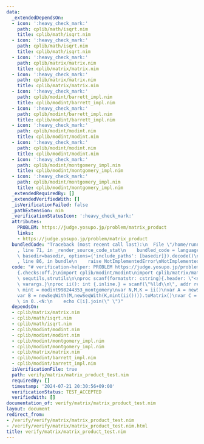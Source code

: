 ```yaml
---
data:
  _extendedDependsOn:
  - icon: ':heavy_check_mark:'
    path: cplib/math/isqrt.nim
    title: cplib/math/isqrt.nim
  - icon: ':heavy_check_mark:'
    path: cplib/math/isqrt.nim
    title: cplib/math/isqrt.nim
  - icon: ':heavy_check_mark:'
    path: cplib/matrix/matrix.nim
    title: cplib/matrix/matrix.nim
  - icon: ':heavy_check_mark:'
    path: cplib/matrix/matrix.nim
    title: cplib/matrix/matrix.nim
  - icon: ':heavy_check_mark:'
    path: cplib/modint/barrett_impl.nim
    title: cplib/modint/barrett_impl.nim
  - icon: ':heavy_check_mark:'
    path: cplib/modint/barrett_impl.nim
    title: cplib/modint/barrett_impl.nim
  - icon: ':heavy_check_mark:'
    path: cplib/modint/modint.nim
    title: cplib/modint/modint.nim
  - icon: ':heavy_check_mark:'
    path: cplib/modint/modint.nim
    title: cplib/modint/modint.nim
  - icon: ':heavy_check_mark:'
    path: cplib/modint/montgomery_impl.nim
    title: cplib/modint/montgomery_impl.nim
  - icon: ':heavy_check_mark:'
    path: cplib/modint/montgomery_impl.nim
    title: cplib/modint/montgomery_impl.nim
  _extendedRequiredBy: []
  _extendedVerifiedWith: []
  _isVerificationFailed: false
  _pathExtension: nim
  _verificationStatusIcon: ':heavy_check_mark:'
  attributes:
    PROBLEM: https://judge.yosupo.jp/problem/matrix_product
    links:
    - https://judge.yosupo.jp/problem/matrix_product
  bundledCode: "Traceback (most recent call last):\n  File \"/home/runner/.local/lib/python3.10/site-packages/onlinejudge_verify/documentation/build.py\"\
    , line 71, in _render_source_code_stat\n    bundled_code = language.bundle(stat.path,\
    \ basedir=basedir, options={'include_paths': [basedir]}).decode()\n  File \"/home/runner/.local/lib/python3.10/site-packages/onlinejudge_verify/languages/nim.py\"\
    , line 86, in bundle\n    raise NotImplementedError\nNotImplementedError\n"
  code: "# verification-helper: PROBLEM https://judge.yosupo.jp/problem/matrix_product\n\
    {.checks:off.}\nimport cplib/modint/modint\nimport cplib/matrix/matrix\nimport\
    \ sequtils,strutils\n\nproc scanf(formatstr: cstring){.header: \"<stdio.h>\",\
    \ varargs.}\nproc ii(): int {.inline.} = scanf(\"%lld\\n\", addr result)\n\ntype\
    \ mint = modint998244353_montgomery\nvar N,M,K = ii()\nvar A = newSeqWith(N,newSeqWith(M,mint(ii()))).toMatrix()\n\
    var B = newSeqWith(M,newSeqWith(K,mint(ii()))).toMatrix()\nvar C = A*B\nfor i\
    \ in 0..<N:\n    echo C[i].join(\" \")"
  dependsOn:
  - cplib/matrix/matrix.nim
  - cplib/math/isqrt.nim
  - cplib/math/isqrt.nim
  - cplib/modint/modint.nim
  - cplib/modint/modint.nim
  - cplib/modint/montgomery_impl.nim
  - cplib/modint/montgomery_impl.nim
  - cplib/matrix/matrix.nim
  - cplib/modint/barrett_impl.nim
  - cplib/modint/barrett_impl.nim
  isVerificationFile: true
  path: verify/matrix/matrix_product_test.nim
  requiredBy: []
  timestamp: '2024-07-21 20:30:56+09:00'
  verificationStatus: TEST_ACCEPTED
  verifiedWith: []
documentation_of: verify/matrix/matrix_product_test.nim
layout: document
redirect_from:
- /verify/verify/matrix/matrix_product_test.nim
- /verify/verify/matrix/matrix_product_test.nim.html
title: verify/matrix/matrix_product_test.nim
---
```

